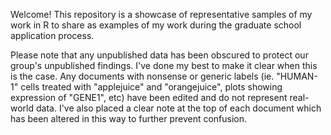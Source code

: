 Welcome! This repository is a showcase of representative samples of my work in R to share as examples of my work during the graduate school application process.

Please note that any unpublished data has been obscured to protect our group's unpublished findings. I've done my best to make it clear when this is the case. Any documents with nonsense or generic labels (ie. "HUMAN-1" cells treated with "applejuice" and "orangejuice", plots showing expression of "GENE1", etc) have been edited and do not represent real-world data. I've also placed a clear note at the top of each document which has been altered in this way to further prevent confusion.

